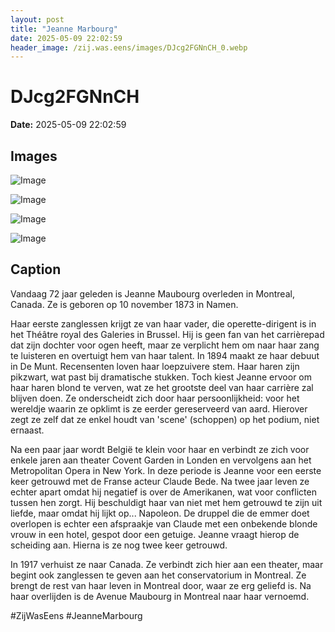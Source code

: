 ```yaml
---
layout: post
title: "Jeanne Marbourg"
date: 2025-05-09 22:02:59
header_image: /zij.was.eens/images/DJcg2FGNnCH_0.webp
---
```


# DJcg2FGNnCH

**Date:** 2025-05-09 22:02:59

## Images

![Image](/zij.was.eens/images/DJcg2FGNnCH_0.webp)

![Image](/zij.was.eens/images/DJcg2FGNnCH_1.webp)

![Image](/zij.was.eens/images/DJcg2FGNnCH_2.webp)

![Image](/zij.was.eens/images/DJcg2FGNnCH_3.webp)

## Caption

Vandaag 72 jaar geleden is Jeanne Maubourg overleden in Montreal, Canada. Ze is geboren op 10 november 1873 in Namen. 

Haar eerste zanglessen krijgt ze van haar vader, die operette-dirigent is in het Théâtre royal des Galeries in Brussel. Hij is geen fan van het carrièrepad dat zijn dochter voor ogen heeft, maar ze verplicht hem om naar haar zang te luisteren en overtuigt hem van haar talent. In 1894 maakt ze haar debuut in De Munt. Recensenten loven haar loepzuivere stem. Haar haren zijn pikzwart, wat past bij dramatische stukken. Toch kiest Jeanne ervoor om haar haren blond te verven, wat ze het grootste deel van haar carrière zal blijven doen. Ze onderscheidt zich door haar persoonlijkheid: voor het wereldje waarin ze opklimt is ze eerder gereserveerd van aard. Hierover zegt ze zelf dat ze enkel houdt van 'scene' (schoppen) op het podium, niet ernaast. 

Na een paar jaar wordt België te klein voor haar en verbindt ze zich voor enkele jaren aan theater Covent Garden in Londen en vervolgens aan het Metropolitan Opera in New York. In deze periode is Jeanne voor een eerste keer getrouwd met de Franse acteur Claude Bede. Na twee jaar leven ze echter apart omdat hij negatief is over de Amerikanen, wat voor conflicten tussen hen zorgt. Hij beschuldigt haar van niet met hem getrouwd te zijn uit liefde, maar omdat hij lijkt op... Napoleon. De druppel die de emmer doet overlopen is echter een afspraakje van Claude met een onbekende blonde vrouw in een hotel, gespot door een getuige. Jeanne vraagt hierop de scheiding aan. Hierna is ze nog twee keer getrouwd.

In 1917 verhuist ze naar Canada. Ze verbindt zich hier aan een theater, maar begint ook zanglessen te geven aan het conservatorium in Montreal. Ze brengt de rest van haar leven in Montreal door, waar ze erg geliefd is. Na haar overlijden is de Avenue Maubourg in Montreal naar haar vernoemd. 

#ZijWasEens #JeanneMarbourg

